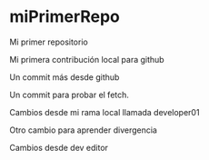 # miPrimerRepo

Mi primer repositorio

Mi primera contribución local para github

Un commit más desde github

Un commit para probar el fetch.

Cambios desde mi rama local llamada developer01

Otro cambio para aprender divergencia

Cambios desde dev editor